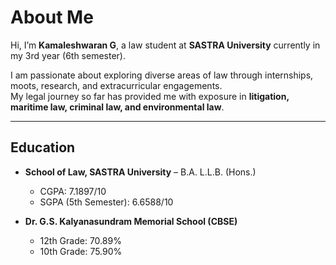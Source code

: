 # About Me

Hi, I’m **Kamaleshwaran G**, a law student at **SASTRA University** currently in my 3rd year (6th semester).  

I am passionate about exploring diverse areas of law through internships, moots, research, and extracurricular engagements.  
My legal journey so far has provided me with exposure in **litigation, maritime law, criminal law, and environmental law**.

---

## Education
- **School of Law, SASTRA University** – B.A. L.L.B. (Hons.)  
  - CGPA: 7.1897/10  
  - SGPA (5th Semester): 6.6588/10  

- **Dr. G.S. Kalyanasundram Memorial School (CBSE)**  
  - 12th Grade: 70.89%  
  - 10th Grade: 75.90%
